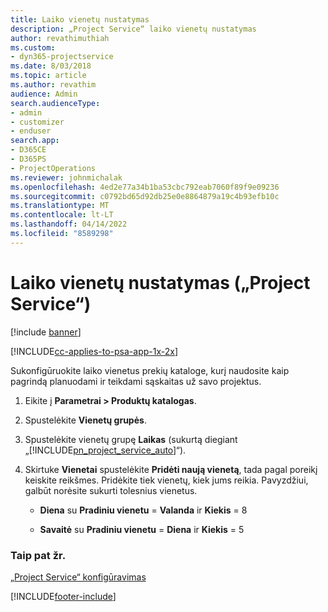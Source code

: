 ```yaml
---
title: Laiko vienetų nustatymas
description: „Project Service“ laiko vienetų nustatymas
author: revathimuthiah
ms.custom:
- dyn365-projectservice
ms.date: 8/03/2018
ms.topic: article
ms.author: revathim
audience: Admin
search.audienceType:
- admin
- customizer
- enduser
search.app:
- D365CE
- D365PS
- ProjectOperations
ms.reviewer: johnmichalak
ms.openlocfilehash: 4ed2e77a34b1ba53cbc792eab7060f89f9e09236
ms.sourcegitcommit: c0792bd65d92db25e0e8864879a19c4b93efb10c
ms.translationtype: MT
ms.contentlocale: lt-LT
ms.lasthandoff: 04/14/2022
ms.locfileid: "8589298"
---
```

# <a name="set-up-time-units-project-service"></a>Laiko vienetų nustatymas („Project Service“)

[!include [banner](../includes/psa-now-project-operations.md)]

[!INCLUDE[cc-applies-to-psa-app-1x-2x](../includes/cc-applies-to-psa-app-1x-2x.md)]

Sukonfigūruokite laiko vienetus prekių kataloge, kurį naudosite kaip pagrindą planuodami ir teikdami sąskaitas už savo projektus.  
  
1. Eikite į **Parametrai > Produktų katalogas**.  
  
2. Spustelėkite **Vienetų grupės**.  
  
3. Spustelėkite vienetų grupę **Laikas** (sukurtą diegiant „[!INCLUDE[pn_project_service_auto](../includes/pn-project-service-auto.md)]“).  
  
4. Skirtuke **Vienetai** spustelėkite **Pridėti naują vienetą**, tada pagal poreikį keiskite reikšmes. Pridėkite tiek vienetų, kiek jums reikia. Pavyzdžiui, galbūt norėsite sukurti tolesnius vienetus.  
  
   - **Diena** su **Pradiniu vienetu** = **Valanda** ir **Kiekis** = 8  
  
   - **Savaitė** su **Pradiniu vienetu** = **Diena** ir **Kiekis** = 5  
  
### <a name="see-also"></a>Taip pat žr.  
 [„Project Service“ konfigūravimas](../psa/configure.md)


[!INCLUDE[footer-include](../includes/footer-banner.md)]
